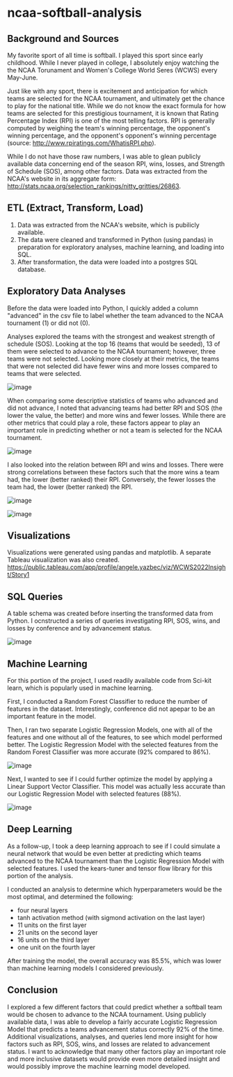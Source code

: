 # ncaa-softball-analysis

## Background and Sources
My favorite sport of all time is softball. I played this sport since early childhood. While I never played in college, I absolutely enjoy watching the the NCAA Torunament and Women's College World Seres (WCWS) every May-June. 

Just like with any sport, there is excitement and anticipation for which teams are selected for the NCAA tournament, and ultimately get the chance to play for the national title. While we do not know the exact formula for how teams are selected for this prestigious tournament, it is known that Rating Percentage Index (RPI) is one of the most telling factors. RPI is generally computed by weighing the team's winning percentage, the opponent's winning percentage, and the opponent's opponent's winning percentage (source: http://www.rpiratings.com/WhatisRPI.php).

While I do not have those raw numbers, I was able to glean publicly available data concerning end of the season RPI, wins, losses, and Strength of Schedule (SOS), among other factors. Data was extracted from the NCAA's website in its aggregate form: http://stats.ncaa.org/selection_rankings/nitty_gritties/26863.

## ETL (Extract, Transform, Load)
1. Data was extracted from the NCAA's website, which is pubilicly available.
2. The data were cleaned and transformed in Python (using pandas) in preparation for exploratory analyses, machine learning, and loading into SQL.
3. After transformation, the data were loaded into a postgres SQL database.

## Exploratory Data Analyses
Before the data were loaded into Python, I quickly added a column "advanced" in the csv file to label whether the team advanced to the NCAA tournament (1) or did not (0). 

Analyses explored the teams with the strongest and weakest strength of schedule (SOS). Looking at the top 16 (teams that would be seeded), 13 of them were selected to advance to the NCAA tournament; however, three teams were not selected. Looking more closely at their metrics, the teams that were not selected did have fewer wins and more losses compared to teams that were selected.

![image](https://user-images.githubusercontent.com/90559756/171449499-f83ba6ca-1f02-4015-a45a-773d1cd3eddd.png)

When comparing some descriptive statistics of teams who advanced and did not advance, I noted that advancing teams had better RPI and SOS (the lower the value, the better) and more wins and fewer losses. While there are other metrics that could play a role, these factors appear to play an important role in predicting whether or not a team is selected for the NCAA tournament.

![image](https://user-images.githubusercontent.com/90559756/171449601-224340e8-9b4f-4b74-9b23-e129d49c4cff.png)

I also looked into the relation between RPI and wins and losses. There were strong correlations between these factors such that the more wins a team had, the lower (better ranked) their RPI. Conversely, the fewer losses the team had, the lower (better ranked) the RPI. 

![image](https://user-images.githubusercontent.com/90559756/171450433-113fb826-aa8a-4d5c-a310-0278d3d8effb.png)

![image](https://user-images.githubusercontent.com/90559756/171450275-16f0a50f-4b11-4827-a184-fd7b2847b5ef.png)


## Visualizations
Visualizations were generated using pandas and matplotlib. A separate Tableau visualization was also created. https://public.tableau.com/app/profile/angele.yazbec/viz/WCWS2022Insight/Story1

## SQL Queries
A table schema was created before inserting the transformed data from Python.
I ocnstructed a series of queries investigating RPI, SOS, wins, and losses by conference and by advancement status.

![image](https://user-images.githubusercontent.com/90559756/171456164-c3a40d5a-ffc8-4ffa-bfa6-8d8738bbe722.png)


## Machine Learning
For this portion of the project, I used readily available code from Sci-kit learn, which is popularly used in machine learning.

First, I conducted a Random Forest Classifier to reduce the number of features in the dataset. Interestingly, conference did not apepar to be an important feature in the model.

Then, I ran two separate Logistic Regression Models, one with all of the features and one without all of the features, to see which model performed better. The Logistic Regression Model with the selected features from the Random Forest Classifier was more accurate (92% compared to 86%).

![image](https://user-images.githubusercontent.com/90559756/171450643-7fea61ef-42c0-4730-abac-5e9d71f0182e.png)


Next, I wanted to see if I could further optimize the model by applying a Linear Support Vector Classifier. This model was actually less accurate than our Logistic Regression Model with selected features (88%).


![image](https://user-images.githubusercontent.com/90559756/171450789-a69e73a2-de5e-4d9e-a94a-55126b72b9bd.png)


## Deep Learning
As a follow-up, I took a deep learning approach to see if I could simulate a neural network that would be even better at predicting which teams advanced to the NCAA tournament than the Logistic Regression Model with selected features. I used the kears-tuner and tensor flow library for this portion of the analysis.

I conducted an analysis to determine which hyperparameters would be the most optimal, and determined the following:
- four neural layers
- tanh activation method (with sigmond activation on the last layer)
- 11 units on the first layer
- 21 units on the second layer
- 16 units on the third layer
- one unit on the fourth layer

After training the model, the overall accuracy was 85.5%, which was lower than machine learning models I considered previously.

## Conclusion

I explored a few different factors that could predict whether a softball team would be chosen to advance to the NCAA tournament. Using publicly available data, I was able to develop a fairly accurate Logistic Regression Model that predicts a teams advancement status correctly 92% of the time. Additional visualizations, analyses, and queries lend more insight for how factors such as RPI, SOS, wins, and losses are related to advancement status. I want to acknowledge that many other factors play an important role and more inclusive datasets would provide even more detailed insight and would possibly improve the machine learning model developed.
